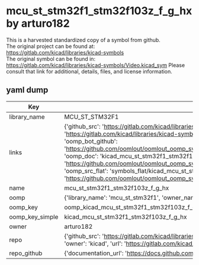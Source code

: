 # mcu_st_stm32f1_stm32f103z_f_g_hx by arturo182  
This is a harvested standardized copy of a symbol from github.  
The original project can be found at:  
https://gitlab.com/kicad/libraries/kicad-symbols  
The original symbol can be found in:
https://gitlab.com/kicad/libraries/kicad-symbols/Video.kicad_sym
Please consult that link for additional, details, files, and license information.  
## yaml dump  
| Key | Value |  
| --- | --- |  
| library_name | MCU_ST_STM32F1 |  
| links | {'github_src': 'https://gitlab.com/kicad/libraries/kicad-symbols/Video.kicad_sym', 'github_src_repo': 'https://gitlab.com/kicad/libraries/kicad-symbols', 'oomp_bot': 'kicad_mcu_st_stm32f1_stm32f103z_f_g_hx/working', 'oomp_bot_github': 'https://github.com/oomlout/oomlout_oomp_symbol_bot/tree/main/kicad_mcu_st_stm32f1_stm32f103z_f_g_hx/working', 'oomp_doc': 'kicad_mcu_st_stm32f1_stm32f103z_f_g_hx/working', 'oomp_doc_github': 'https://github.com/oomlout/oomlout_oomp_symbol_doc/tree/main/kicad_mcu_st_stm32f1_stm32f103z_f_g_hx/working', 'oomp_src_flat': 'symbols_flat/kicad_mcu_st_stm32f1_stm32f103z_f_g_hx/working', 'oomp_src_flat_github': 'https://github.com/oomlout/oomlout_oomp_symbol_src/tree/main/kicad_mcu_st_stm32f1_stm32f103z_f_g_hx/working'} |  
| name | mcu_st_stm32f1_stm32f103z_f_g_hx |  
| oomp | {'library_name': 'mcu_st_stm32f1', 'owner_name': 'kicad', 'symbol_name': 'mcu_st_stm32f1_stm32f103z_f_g_hx'} |  
| oomp_key | oomp_kicad_mcu_st_stm32f1_stm32f103z_f_g_hx |  
| oomp_key_simple | kicad_mcu_st_stm32f1_stm32f103z_f_g_hx |  
| owner | arturo182 |  
| repo | {'github_src': 'https://gitlab.com/kicad/libraries/kicad-symbols/Video.kicad_sym', 'name': 'libraries/kicad-symbols', 'owner': 'kicad', 'url': 'https://gitlab.com/kicad/libraries/kicad-symbols'} |  
| repo_github | {'documentation_url': 'https://docs.github.com/rest/repos/repos#get-a-repository', 'message': 'Not Found'} |  

